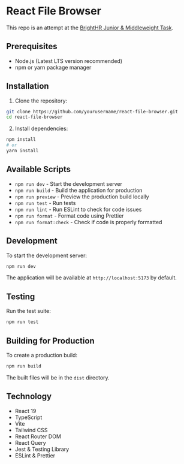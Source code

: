 # React File Browser

This repo is an attempt at the [BrightHR Junior & Middleweight Task](https://github.com/brighthr/Front-End-Tech-Tasks/blob/main/junior-and-middleweight.md).

## Prerequisites

- Node.js (Latest LTS version recommended)
- npm or yarn package manager

## Installation

1. Clone the repository:

```bash
git clone https://github.com/yourusername/react-file-browser.git
cd react-file-browser
```

2. Install dependencies:

```bash
npm install
# or
yarn install
```

## Available Scripts

- `npm run dev` - Start the development server
- `npm run build` - Build the application for production
- `npm run preview` - Preview the production build locally
- `npm run test` - Run tests
- `npm run lint` - Run ESLint to check for code issues
- `npm run format` - Format code using Prettier
- `npm run format:check` - Check if code is properly formatted

## Development

To start the development server:

```bash
npm run dev
```

The application will be available at `http://localhost:5173` by default.

## Testing

Run the test suite:

```bash
npm run test
```

## Building for Production

To create a production build:

```bash
npm run build
```

The built files will be in the `dist` directory.

## Technology

- React 19
- TypeScript
- Vite
- Tailwind CSS
- React Router DOM
- React Query
- Jest & Testing Library
- ESLint & Prettier
